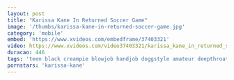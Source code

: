 ```yaml
---
layout: post
title: "Karissa Kane In Returned Soccer Game"
image: '/thumbs/karissa-kane-in-returned-soccer-game.jpg'
category: 'mobile'
embed: 'https://www.xvideos.com/embedframe/37403321'
video: https://www.xvideos.com/video37403321/karissa_kane_in_returned_soccer_game
duracao: 446
tags: 'teen black creampie blowjob handjob doggstyle amateur deepthroat ebony masturbation big-ass softcore missionary straight adorable bubble-butt african-amercan natural-tits big-dicks karissa-kane'
pornstars: 'karissa-kane'
---
```


